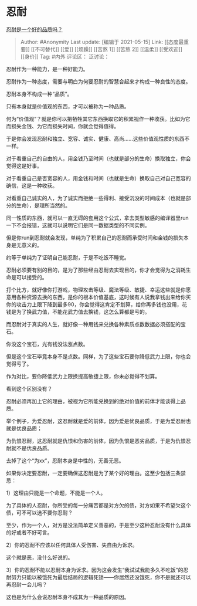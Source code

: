 # 忍耐
[忍耐是一个好的品质吗？](https://www.zhihu.com/question/46710746/answer/1870178232)

> Author: #Anonymity
> Last update: [编辑于 2021-05-15]
> Link: [[态度最重要]] [[不可替代]] [[爱]] [[烦躁]] [[苦熬 1]] [[苦熬 2]] [[温柔]] [[受欢迎]] [[身价]]
> Tag: #内外
> 评论区：
> 泛讨论：

忍耐作为一种能力，是一种好能力。

忍耐作为一种态度，需要与明白为何要忍耐的智慧合起来才构成一种良性的态度。

忍耐本身不构成一种“品质”。

只有本身就是价值观的东西，才可以被称为一种品质。

何为“价值观”？就是你可以把牺牲其它东西换取它的积累视作一种收获。比如为它而损失金钱、为它而损失时间，你就会觉得值得。

于是你会发现忍耐和独立、宽容、诚实、健康、高尚……这些价值观性质的东西不一样。

对于看重自己的自由的人，用金钱乃至时间（也就是部分的生命）换取独立，你会觉得这是好事。

对于看重自己是否宽容的人，用金钱和时间（也就是生命）换取自己对自己宽容的确信，这是一种收获。

对看重自己诚实的人，为了诚实而拒绝一些得利、接受沉没的时间成本（也就是部分的生命），是理所当然的。

同一性质的东西，就可以一直无碍的套用这个公式，拿去类型敏感的编译器里run一下不会报错，这就可以说明它们是同一数据类型的不同实例。

但是你run到忍耐就会发现，单纯为了积累自己的忍耐而承受时间和金钱的损失本身是无意义的。

约等于单纯为了证明自己能忍耐，于是不吃饭不睡觉。

忍耐必须要有别的目的，是为了那些经由忍耐去实现目的，你才会觉得为之消耗生命是可以接受的。

打个比方，就好像你打游戏，物理攻击等级、魔法等级、敏捷、幸运这些就是你愿意用各种资源去换的东西，是你的根本价值基底，这时候有人说我拿钱出来给你买你的攻击力上限下降到最多90，你会觉得这肯定不划算，给你再多钱也没用，花钱是为了换武力值，不能花武力值去换钱，这怎么算都是亏的。

而忍耐对于真实的人生，就好像一种用钱来兑换各种素质点数数据必须搭配的宝石。

你没这个宝石，光有钱没法涨点数。

但是这个宝石毕竟本身不是点数。同样，为了这些宝石要你降低武力上限，你也会觉得亏了。

作为对比，要你降低武力上限换提高敏捷上限，你未必觉得不划算。

看到这个区别没有？

忍耐必须再加上它的理由，被视为它所能兑换到的绝对价值的前体才能谈得上品质。

举个例子，为爱忍耐，这忍耐就是爱的前体，因为爱是优良品质，于是为爱忍耐也就是优良品质；

为仇恨忍耐，这忍耐就是仇恨和伤害的前体，因为仇恨是恶劣品质，于是为仇恨忍耐就不是优良品质。

去掉了这个“为xx”，忍耐本身是中性的，无善无恶。

如果你决定要忍耐，一定要确保这忍耐是为了某个好的理由。这至少包括三条禁忌：

1）这理由只能是一个命题，不能是一个人。

为了具体的人忍耐，你所受的每一分痛苦都是对方欠的债，对方如果不希望欠这个债，可不可以选不要你忍耐？

至少，作为一个人，对方是没法简单定义善恶的，于是至少这种忍耐没有什么具体的好或者不好可言。

2）你的忍耐不应该以任何具体人受伤害、失自由为诉求。

这个就是恶，没什么好说的。

3）你的忍耐不能以忍耐本身为诉求。因为这会发生“我试试我能多久不吃饭”的忍耐努力只能以被饿死为最后结局的逻辑死锁——你居然还没饿死，你不是就还可以再忍耐一会儿吗？

这也是为什么会说忍耐本身不成其为一种品质的原因。
